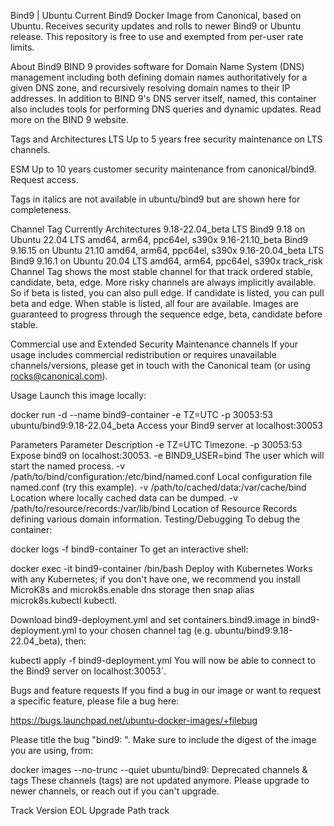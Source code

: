 Bind9 | Ubuntu
Current Bind9 Docker Image from Canonical, based on Ubuntu. Receives security updates and rolls to newer Bind9 or Ubuntu release. This repository is free to use and exempted from per-user rate limits.

About Bind9
BIND 9 provides software for Domain Name System (DNS) management including both defining domain names authoritatively for a given DNS zone, and recursively resolving domain names to their IP addresses. In addition to BIND 9's DNS server itself, named, this container also includes tools for performing DNS queries and dynamic updates. Read more on the BIND 9 website.

Tags and Architectures
LTS Up to 5 years free security maintenance on LTS channels.

ESM Up to 10 years customer security maintenance from canonical/bind9. Request access.

Tags in italics are not available in ubuntu/bind9 but are shown here for completeness.

Channel Tag			Currently	Architectures
9.18-22.04_beta   	LTS		Bind9 9.18 on Ubuntu 22.04 LTS	amd64, arm64, ppc64el, s390x
9.16-21.10_beta   			Bind9 9.16.15 on Ubuntu 21.10 	amd64, arm64, ppc64el, s390x
9.16-20.04_beta   	LTS		Bind9 9.16.1 on Ubuntu 20.04 LTS	amd64, arm64, ppc64el, s390x
track_risk				
Channel Tag shows the most stable channel for that track ordered stable, candidate, beta, edge. More risky channels are always implicitly available. So if beta is listed, you can also pull edge. If candidate is listed, you can pull beta and edge. When stable is listed, all four are available. Images are guaranteed to progress through the sequence edge, beta, candidate before stable.

Commercial use and Extended Security Maintenance channels
If your usage includes commercial redistribution or requires unavailable channels/versions, please get in touch with the Canonical team (or using rocks@canonical.com).

Usage
Launch this image locally:

docker run -d --name bind9-container -e TZ=UTC -p 30053:53 ubuntu/bind9:9.18-22.04_beta
Access your Bind9 server at localhost:30053

Parameters
Parameter	Description
-e TZ=UTC	Timezone.
-p 30053:53	Expose bind9 on localhost:30053.
-e BIND9_USER=bind	The user which will start the named process.
-v /path/to/bind/configuration:/etc/bind/named.conf	Local configuration file named.conf (try this example).
-v /path/to/cached/data:/var/cache/bind	Location where locally cached data can be dumped.
-v /path/to/resource/records:/var/lib/bind	Location of Resource Records defining various domain information.
Testing/Debugging
To debug the container:

docker logs -f bind9-container
To get an interactive shell:

docker exec -it bind9-container /bin/bash
Deploy with Kubernetes
Works with any Kubernetes; if you don't have one, we recommend you install MicroK8s and microk8s.enable dns storage then snap alias microk8s.kubectl kubectl.

Download bind9-deployment.yml and set containers.bind9.image in bind9-deployment.yml to your chosen channel tag (e.g. ubuntu/bind9:9.18-22.04_beta), then:

kubectl apply -f bind9-deployment.yml
You will now be able to connect to the Bind9 server on localhost:30053`.

Bugs and feature requests
If you find a bug in our image or want to request a specific feature, please file a bug here:

https://bugs.launchpad.net/ubuntu-docker-images/+filebug

Please title the bug "bind9: <issue summary>". Make sure to include the digest of the image you are using, from:

docker images --no-trunc --quiet ubuntu/bind9:<tag>
Deprecated channels & tags
These channels (tags) are not updated anymore. Please upgrade to newer channels, or reach out if you can't upgrade.

Track	Version	EOL	Upgrade Path
track			